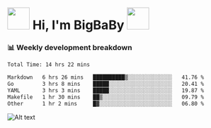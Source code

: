 <!-- Title -->
<h1>
    <img src="https://media.tenor.com/TlyRveJkgo4AAAAi/cloud-cloud-strife.gif" width="50"/>
    Hi, I'm BigBaBy
    <img src="https://media.tenor.com/TlyRveJkgo4AAAAi/cloud-cloud-strife.gif" width="50"/>
</h1>

<h3> 📊 Weekly development breakdown </h3>
<!-- waka-readme-stats -->

<!--START_SECTION:waka-->

```txt
Total Time: 14 hrs 22 mins

Markdown   6 hrs 26 mins   ██████████▒░░░░░░░░░░░░░░   41.76 %
Go         3 hrs 8 mins    █████░░░░░░░░░░░░░░░░░░░░   20.41 %
YAML       3 hrs 3 mins    █████░░░░░░░░░░░░░░░░░░░░   19.87 %
Makefile   1 hr 30 mins    ██▒░░░░░░░░░░░░░░░░░░░░░░   09.79 %
Other      1 hr 2 mins     █▓░░░░░░░░░░░░░░░░░░░░░░░   06.80 %
```

<!--END_SECTION:waka-->

![Alt text](https://spotify-recently-played-readme.vercel.app/api?user=21b7yx6vkj66csord5swswvza&count=10&width=1000)
